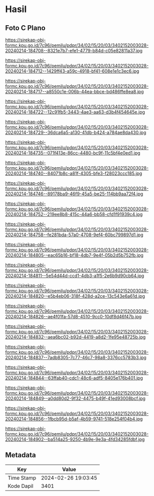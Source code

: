 # Hasil

## Foto C Plano

https://sirekap-obj-formc.kpu.go.id/7c96/pemilu/pdpr/34/02/15/20/03/3402152003028-20240214-184708--8321e7b7-efe1-4779-b84d-c05e82811a37.jpg

https://sirekap-obj-formc.kpu.go.id/7c96/pemilu/pdpr/34/02/15/20/03/3402152003028-20240214-184712--1429ff43-a59c-4918-bf41-608e1e1c3ec6.jpg

https://sirekap-obj-formc.kpu.go.id/7c96/pemilu/pdpr/34/02/15/20/03/3402152003028-20240214-184717--a8550c1e-006b-44ea-bbce-bd486ffe8ea8.jpg

https://sirekap-obj-formc.kpu.go.id/7c96/pemilu/pdpr/34/02/15/20/03/3402152003028-20240214-184722--12c91fb5-3443-4ae3-aa63-d3b4f454645e.jpg

https://sirekap-obj-formc.kpu.go.id/7c96/pemilu/pdpr/34/02/15/20/03/3402152003028-20240214-184729--36dca6a5-a130-41db-b424-a784ae8da430.jpg

https://sirekap-obj-formc.kpu.go.id/7c96/pemilu/pdpr/34/02/15/20/03/3402152003028-20240214-184735--071f413e-86cc-4480-bc9f-11c5bf4e0ed1.jpg

https://sirekap-obj-formc.kpu.go.id/7c96/pemilu/pdpr/34/02/15/20/03/3402152003028-20240214-184740--84071b8c-a81f-4305-bfe3-f28023ccc185.jpg

https://sirekap-obj-formc.kpu.go.id/7c96/pemilu/pdpr/34/02/15/20/03/3402152003028-20240214-184746--89178ba9-46f9-45a5-be25-114bb9aa72f4.jpg

https://sirekap-obj-formc.kpu.go.id/7c96/pemilu/pdpr/34/02/15/20/03/3402152003028-20240214-184752--219ee8b8-415c-44a6-bb58-cfd1f91939c4.jpg

https://sirekap-obj-formc.kpu.go.id/7c96/pemilu/pdpr/34/02/15/20/03/3402152003028-20240214-184758--fe281bda-57a0-4708-9ef4-60bc799897d1.jpg

https://sirekap-obj-formc.kpu.go.id/7c96/pemilu/pdpr/34/02/15/20/03/3402152003028-20240214-184805--eac65b16-bf18-4db7-9e4f-05b2d5b752fb.jpg

https://sirekap-obj-formc.kpu.go.id/7c96/pemilu/pdpr/34/02/15/20/03/3402152003028-20240214-184811--5e54d44d-ccd1-4db3-a1f5-2e6b9d90cb64.jpg

https://sirekap-obj-formc.kpu.go.id/7c96/pemilu/pdpr/34/02/15/20/03/3402152003028-20240214-184820--e5b4eb06-318f-428d-a2ce-13c543e6a61d.jpg

https://sirekap-obj-formc.kpu.go.id/7c96/pemilu/pdpr/34/02/15/20/03/3402152003028-20240214-184826--ae4f01fa-57d8-4510-9cc0-10df8d46f47b.jpg

https://sirekap-obj-formc.kpu.go.id/7c96/pemilu/pdpr/34/02/15/20/03/3402152003028-20240214-184832--aea6bc02-b92d-4419-a8d2-1fe95e48725b.jpg

https://sirekap-obj-formc.kpu.go.id/7c96/pemilu/pdpr/34/02/15/20/03/3402152003028-20240214-184837--7adb8305-7c77-46c7-98a8-3376cc5783b3.jpg

https://sirekap-obj-formc.kpu.go.id/7c96/pemilu/pdpr/34/02/15/20/03/3402152003028-20240214-184844--63ffab40-cdc1-48c6-adf5-8405e176b401.jpg

https://sirekap-obj-formc.kpu.go.id/7c96/pemilu/pdpr/34/02/15/20/03/3402152003028-20240214-184849--a0dd80d2-9f32-4475-b49f-41ed93008bcf.jpg

https://sirekap-obj-formc.kpu.go.id/7c96/pemilu/pdpr/34/02/15/20/03/3402152003028-20240214-184856--1fbcb95d-b5af-4b59-9741-518e254f04b4.jpg

https://sirekap-obj-formc.kpu.go.id/7c96/pemilu/pdpr/34/02/15/20/03/3402152003028-20240214-184902--ba514a25-9250-4b9e-9e3a-4fd34285fdbf.jpg


## Metadata

| Key        | Value               |
| ---------- | ------------------- |
| Time Stamp | 2024-02-26 19:03:45 |
| Kode Dapil | 3401                |



